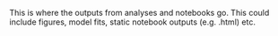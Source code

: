 This is where the outputs from analyses and notebooks go. This could include figures, model fits, static notebook outputs (e.g. .html) etc.